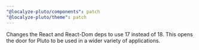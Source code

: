 ```yaml
---
"@localyze-pluto/components": patch
"@localyze-pluto/theme": patch
---
```


Changes the React and React-Dom deps to use 17 instead of 18. This opens the door for Pluto to be used in a wider variety of applications.
